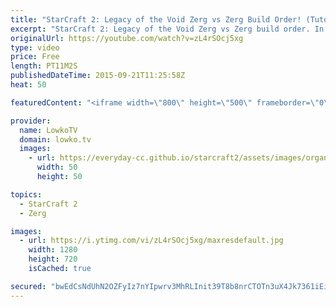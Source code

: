 ```yaml
---
title: "StarCraft 2: Legacy of the Void Zerg vs Zerg Build Order! (Tutorial)"
excerpt: "StarCraft 2: Legacy of the Void Zerg vs Zerg build order. In this Zerg build order video I go over an aggressive Zergling Baneling timing push that you can execute in the Legacy of the Void expansion as Zerg.  This build order focuses on an early attack upgrade which will give you the edge in Zergling"
originalUrl: https://youtube.com/watch?v=zL4rSOcj5xg
type: video
price: Free
length: PT11M2S
publishedDateTime: 2015-09-21T11:25:58Z
heat: 50

featuredContent: "<iframe width=\"800\" height=\"500\" frameborder=\"0\" src=\"https://www.youtube.com/embed/zL4rSOcj5xg\" allow=\"accelerometer; autoplay; encrypted-media; gyroscope; picture-in-picture\" allowfullscreen></iframe>"

provider:
  name: LowkoTV
  domain: lowko.tv
  images:
    - url: https://everyday-cc.github.io/starcraft2/assets/images/organizations/lowko.tv-50x50.jpg
      width: 50
      height: 50

topics:
  - StarCraft 2
  - Zerg

images:
  - url: https://i.ytimg.com/vi/zL4rSOcj5xg/maxresdefault.jpg
    width: 1280
    height: 720
    isCached: true

secured: "bwEdCsNdUhN2OZFyIz7nYIpwrv3MhRLInit39T8b8nrCTOTn3uX4Jk7361iEiC1bZhU8OpKk/a4P7WFGQaJjnShSz4fpCvcOt/Yi3hl14IFhsbwHHITtk4n5K/uIV36P85WStt6fccHQnWCx2IflU8+h61m8izZR7P16k7cR8Rwo22h+aKCTn0O+nSlg121BJjbAAkl615g8PJeHKRZlpv8ruDKHqeu1A8P+QcZtx1qcVnH59bjnHv+Y4F2OcQJ/uxeG3++xLUzQOlKX0jjnUMqtQhZspGWyz9rbYmytn1RKPBaAYKjUbVR+bd5v/qhO+w3+3tcf9ebeIAb21mQ1eMKjkvap+SpxTp2bUUF7WbEmWILXLm/TxGdkK6359Ndptu0L7wXa0/ScThEtDzmKwZbG3e6llb4NM1sd9yWw1yQ=;8R/Z1HmbE8GkT85lCOEuww=="
---
```


